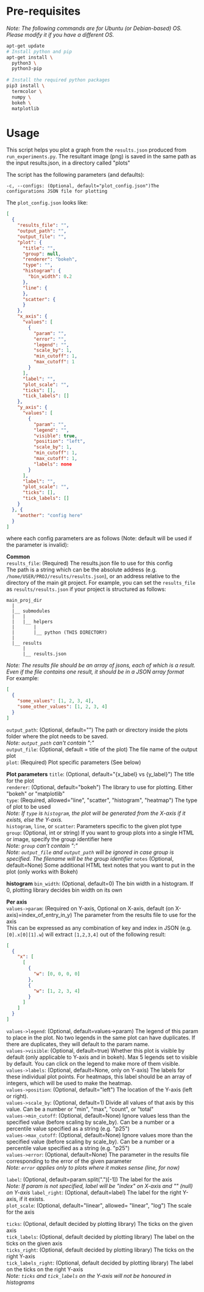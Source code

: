 # Pre-requisites

_Note: The following commands are for Ubuntu (or Debian-based) OS. Please modify it if you have a different OS._

```bash
apt-get update
# Install python and pip
apt-get install \
  python3 \
  python3-pip
  
# Install the required python packages
pip3 install \
  termcolor \
  numpy \
  bokeh \
  matplotlib
```

# Usage

This script helps you plot a graph from the `results.json` produced from `run_experiments.py`.
The resultant image (png) is saved in the same path as the input results.json, in a directory called "plots"

The script has the following parameters (and defaults):

```text
-c, --configs: (Optional, default="plot_config.json")The configurations JSON file for plotting
```

The `plot_config.json` looks like:

```json
[
  {
    "results_file": "",
    "output_path": "",
    "output_file": "",
    "plot": {
      "title": "",
      "group": null,
      "renderer": "bokeh",
      "type": "",
      "histogram": {
        "bin_width": 0.2
      },
      "line": {
      },
      "scatter": {
      }
    },
    "x_axis": {
      "values": [
        {
          "param": "",
          "error": "",
          "legend": "",
          "scale_by": 1,
          "min_cutoff": 1,
          "max_cutoff": 1
        }
      ],
      "label": "",
      "plot_scale": "",
      "ticks": [],
      "tick_labels": []
    },
    "y_axis": {
      "values": [
        {
          "param": "",
          "legend": "",
          "visible": true,
          "position": "left",
          "scale_by": 1,
          "min_cutoff": 1,
          "max_cutoff": 1,
          "labels": none
        }
      ],
      "label": "",
      "plot_scale": "",
      "ticks": [],
      "tick_labels": []
    }
  }, {
    "another": "config here"
  }
]
```

where each config parameters are as follows (Note: default will be used if the parameter is invalid):

**Common**  
`results_file`: (Required) The results.json file to use for this config  
The path is a string which can be the absolute address (e.g. `/home/USER/PROJ/results/results.json`), or an address
relative to the directory of the main git project. For example, you can set the `results_file` as `results/results.json`
if your project is structured as follows:

```
main_proj_dir
  |
  |__ submodules
  |   |
  |   |__ helpers
  |       |
  |       |__ python (THIS DIRECTORY)
  |
  |__ results
      |
      |__ results.json       
```

_Note: The results file should be an array of jsons, each of which is a result. Even if the file contains one result, it
should be in a JSON array format_  
For example:

```json
[
  {
    "some_values": [1, 2, 3, 4],
    "some_other_values": [1, 2, 3, 4]
  }
]
```

`output_path`: (Optional, default="") The path or directory inside the plots folder where the plot needs to be saved.  
_Note: `output_path` can't contain ":"_  
`output_file`: (Optional, default = title of the plot) The file name of the output plot  
`plot`: (Required) Plot specific parameters (See below)

**Plot parameters**
`title`: (Optional, default="{x_label} vs {y_label}") The title for the plot  
`renderer`: (Optional, default="bokeh") The library to use for plotting. Either "bokeh" or "matplotlib"  
`type`: (Required, allowed="line", "scatter", "histogram", "heatmap") The type of plot to be used  
_Note: If `type` is `histogram`, the plot will be generated from the X-axis if it exists, else the Y-axis._  
`histogram`, `line`, or `scatter`: Parameters specific to the given plot type
`group`: (Optional, int or string) If you want to group plots into a single HTML or image, specify the group
identifier here  
_Note: `group` can't contain ":"_  
_Note: `output_file` and `output_path` will be ignored in case group is specified. The filename will be the group
identifier_
`notes` (Optional, default=None) Some additional HTML text notes that you want to put in the plot
(only works with Bokeh)

**histogram**
`bin_width`: (Optional, default=0) The bin width in a histogram. If 0, plotting library decides bin width on its own

**Per axis**  
`values->param`: (Required on Y-axis, Optional on X-axis, default (on X-axis)=index_of_entry_in_y) The parameter from
the results file to use for the axis  
This can be expressed as any combination of key and index in JSON (e.g. `[0].x[0][1].w`) will extract `[1,2,3,4]` out of
the following result:

```json
[
  {
    "x": [
      [
        {
          "w": [0, 0, 0, 0]
        },
        {
          "w": [1, 2, 3, 4]
        }
      ]
    ]
  }
]
```

`values->legend`: (Optional, default=values->param) The legend of this param to place in the plot. 
No two legends in the same plot can have duplicates. If there are duplicates, they will default to the param name.  
`values->visible`: (Optional, default=true) Whether this plot is visible by default (only applicable to Y-axis and in
bokeh). Max 5 legends set to visible by default. You can click on the legend to make more of them visible.  
`values->labels`: (Optional, default=None, only on Y-axis) The labels for these individual plot points. 
For heatmaps, this label should be an array of integers, which will be used to make the heatmap.  
`values->position`: (Optional, default="left") The location of the Y-axis (left or right).  
`values->scale_by`: (Optional, default=1) Divide all values of that axis by this value. Can be a number or "min",
"max", "count", or "total"  
`values->min_cutoff`: (Optional, default=None) Ignore values less than the specified value (before scaling by
scale_by). Can be a number or a percentile value specified as a string (e.g. "p25")  
`values->max_cutoff`: (Optional, default=None) Ignore values more than the specified value (before scaling by
scale_by). Can be a number or a percentile value specified as a string (e.g. "p25")  
`values->error`: (Optional, default=None) The parameter in the results file corresponding to the error of the given
parameter  
_Note: `error` applies only to plots where it makes sense (line, for now)_

`label`: (Optional, default=param.split(".")[-1]) The label for the axis  
_Note: If param is not specified, label will be "index" on X-axis and "" (null) on Y-axis_
`label_right`: (Optional, default=label) The label for the right Y-axis, if it exists.  
`plot_scale`: (Optional, default="linear", allowed= "linear", "log") The scale for the axis

`ticks`: (Optional, default decided by plotting library) The ticks on the given axis  
`tick_labels`: (Optional, default decided by plotting library) The label on the ticks on the given axis  
`ticks_right`: (Optional, default decided by plotting library) The ticks on the right Y-axis  
`tick_labels_right`: (Optional, default decided by plotting library) The label on the ticks on the right Y-axis  
_Note: `ticks` and `tick_labels` on the Y-axis will not be honoured in histograms_
